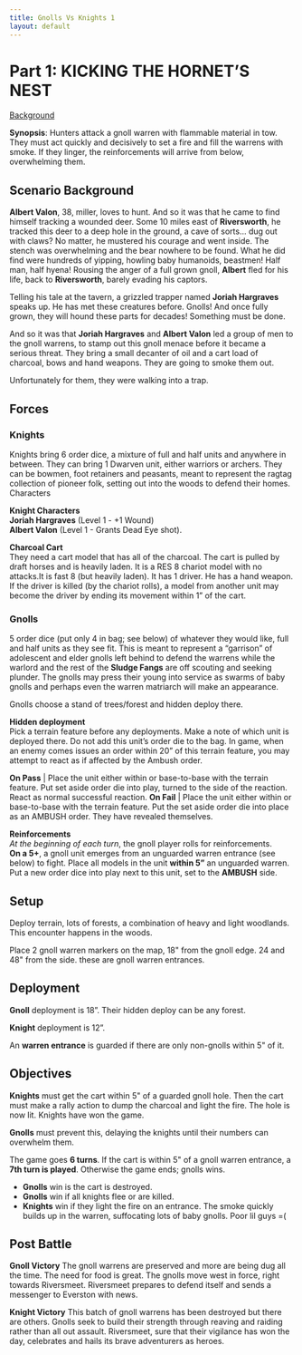 ```yaml
---
title: Gnolls Vs Knights 1
layout: default
---
```


# Part 1: KICKING THE HORNET’S NEST  
[Background](/woe/gnolls-v-knights-0/)

**Synopsis**: Hunters attack a gnoll warren with flammable material in tow. They must act quickly and decisively to set a fire and fill the warrens with smoke. If they linger, the reinforcements will arrive from below, overwhelming them.

## Scenario Background

**Albert Valon**, 38, miller, loves to hunt. And so it was that he came to find himself tracking a wounded deer. Some 10 miles east of **Riversworth**, he tracked this deer to a deep hole in the ground, a cave of sorts... dug out with claws? No matter, he mustered his courage and went inside. The stench was overwhelming and the bear nowhere to be found. What he did find were hundreds of yipping, howling baby humanoids, beastmen! Half man, half hyena! Rousing the anger of a full grown gnoll, **Albert** fled for his life, back to **Riversworth**, barely evading his captors.

Telling his tale at the tavern, a grizzled trapper named **Joriah Hargraves** speaks up. He has met these creatures before. Gnolls! And once fully grown, they will hound these parts for decades! Something must be done.

And so it was that **Joriah Hargraves** and **Albert Valon** led a group of men to the gnoll warrens, to stamp out this gnoll menace before it became a serious threat. They bring a small decanter of oil and a cart load of charcoal, bows and hand weapons. They are going to smoke them out.

Unfortunately for them, they were walking into a trap.

## Forces 
### Knights 
Knights bring 6 order dice, a mixture of full and half units and anywhere in between. They can bring 1 Dwarven unit, either warriors or archers. They can be bowmen, foot retainers and peasants, meant to represent the ragtag collection of pioneer folk, setting out into the woods to defend their homes.
Characters

**Knight Characters**   
**Joriah Hargraves** (Level 1 - +1 Wound)   
**Albert Valon** (Level 1 - Grants Dead Eye shot). 

**Charcoal Cart**  
They need a cart model that has all of the charcoal. The cart is pulled by draft horses and is heavily laden. It is a RES 8 chariot model with no attacks.It is fast 8 (but heavily laden). It has 1 driver. He has a hand weapon. If the driver is killed (by the chariot rolls), a model from another unit may become the driver by ending its movement within 1” of the cart.

### Gnolls
5 order dice (put only 4 in bag; see below) of whatever they would like, full and half units as they see fit. This is meant to represent a “garrison” of adolescent and elder gnolls left behind to defend the warrens while the warlord and the rest of the **Sludge Fangs** are off scouting and seeking plunder. The gnolls may press their young into service as swarms of baby gnolls and perhaps even the warren matriarch will make an appearance.

Gnolls choose a stand of trees/forest and hidden deploy there.

**Hidden deployment**  
Pick a terrain feature before any deployments. Make a note of which unit is deployed there. Do not add this unit’s order die to the bag. In game, when an enemy comes issues an order within 20” of this terrain feature, you may attempt to react as if affected by the Ambush order. 

**On Pass** | Place the unit either within or base-to-base with the terrain feature. Put set aside order die into play, turned to the side of the reaction. React as normal successful reaction.
**On Fail** | Place the unit either within or base-to-base with the terrain feature. Put the set aside order die into place as an AMBUSH order. They have revealed themselves.

**Reinforcements**  
*At the beginning of each turn*, the gnoll player rolls for reinforcements.  
**On a 5+**, a gnoll unit emerges from an unguarded warren entrance (see below) to fight. 
Place all models in the unit **within 5”** an unguarded warren. 
Put a new order dice into play next to this unit, set to the **AMBUSH** side. 

## Setup

Deploy terrain, lots of forests, a combination of heavy and light woodlands. This encounter happens in the woods.  

Place 2 gnoll warren markers on the map, 18" from the gnoll edge. 24 and 48" from the side. these are gnoll warren entrances. 

## Deployment  
 
**Gnoll** deployment is 18”. Their hidden deploy can be any forest.   

**Knight** deployment is 12”.  

An **warren entrance** is guarded if there are only non-gnolls within 5" of it.

## Objectives  
**Knights** must get the cart within 5" of a guarded gnoll hole. Then the cart must make a rally action to dump the charcoal and light the fire. The hole is now lit. Knights have won the game.

**Gnolls** must prevent this, delaying the knights until their numbers can overwhelm them. 

The game goes **6 turns**. If the cart is within 5" of a gnoll warren entrance, a **7th turn is played**. Otherwise the game ends; gnolls wins.

* **Gnolls** win is the cart is destroyed. 
* **Gnolls** win if all knights flee or are killed. 
* **Knights** win if they light the fire on an entrance. The smoke quickly builds up in the warren, suffocating lots of baby gnolls. Poor lil guys =(

## Post Battle
**Gnoll Victory** 
The gnoll warrens are preserved and more are being dug all the time. The need for food is great. The gnolls move west in force, right towards Riversmeet. Riversmeet prepares to defend itself and sends a messenger to Everston with news.

**Knight Victory** 
This batch of gnoll warrens has been destroyed but there are others. Gnolls seek to build their strength through reaving and raiding rather than all out assault. Riversmeet, sure that their vigilance has won the day, celebrates and hails its brave adventurers as heroes. 

